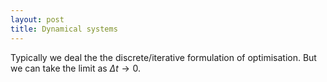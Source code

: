```yaml
---
layout: post
title: Dynamical systems
---
```


Typically we deal the the discrete/iterative formulation of optimisation.
But we can take the limit as $\Delta t \rightarrow 0$.

